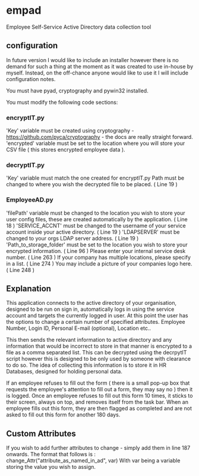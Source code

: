 # empad
Employee Self-Service Active Directory data collection tool


## configuration
In future version I would like to include an installer however there is no demand for such a thing at the moment as it was created to use in-house by myself. Instead, on the off-chance anyone would like to use it I will include configuration notes.

You must have pyad, cryptography and pywin32 installed.

You must modify the following code sections:

### encryptIT.py
  'Key' variable must be created using cryptography - https://github.com/pyca/cryptography - the docs are really straight forward.
  'encrypted' variable must be set to the location where you will store your CSV file ( this stores encrypted employee data ).
### decryptIT.py
  'Key' variable must match the one created for encryptIT.py
  Path must be changed to where you wish the decrypted file to be placed. ( Line 19 )
### EmployeeAD.py
  'filePath' variable must be changed to the location you wish to store your user config files, these are created automatically by the application. ( Line 18 )
  'SERVICE_ACCNT' must be changed to the username of your service account inside your active directory. ( Line 19 )
  'LDAPSERVER' must be changed to your orgs LDAP server address. ( Line 19 )
  'Path_to_storage_folder' must be set to the location you wish to store your encrypted information. ( Line 96 )
  Please enter your internal service desk number. ( Line 263 )
  If your company has multiple locations, please specify in a list. ( Line 274 )
  You may include a picture of your companies logo here. ( Line 248 )
  
 ## Explanation
 
 This application connects to the active directory of your organisation, designed to be run on sign in, automatically logs in using the service account and targets the currently logged in user. At this point the user has the options to change a certain number of specified attributes. Employee Number, Login ID, Personal E-mail (optional), Location etc..
 
 This then sends the relevant information to active directory and any information that would be incorrect to store in that manner is encrypted to a file as a comma separated list. This can be decrypted using the decrpytIT script however this is designed to be only used by someone with clearance to do so. The idea of collecting this information is to store it in HR Databases, designed for holding personal data.
 
 If an employee refuses to fill out the form ( there is a small pop-up box that requests the employee's attention to fill out a form, they may say no ) then it is logged.
 Once an employee refuses to fill out this form 10 times, it sticks to their screen, always on top, and removes itself from the task bar. 
 When an employee fills out this form, they are then flagged as completed and are not asked to fill out this form for another 180 days.
 
 ## Custom Attributes
 If you wish to add further attributes to change - simply add them in line 187 onwards.
 The format that follows is : change_Attr("attribute_as_named_in_ad", var)
 With var being a variable storing the value you wish to assign.
 
